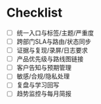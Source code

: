 # Checklist

- [ ] 统一入口与标签/主题/严重度
- [ ] 跨部门SLA与路由/状态同步
- [ ] 证据与复现/录屏/日志要求
- [ ] 产品优先级与路线图链接
- [ ] 客户告知与预期管理
- [ ] 敏感/合规/隐私处理
- [ ] 复盘与学习回写
- [ ] 趋势监控与每月简报
